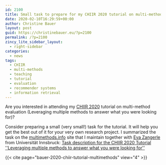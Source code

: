 ```yaml
---
id: 2100
title: Small task to prepare for my CHIIR 2020 tutorial on multi-method evaluation
date: 2020-02-10T16:29:59+00:00
author: Christine Bauer
layout: post
guid: https://christinebauer.eu/?p=2100
permalink: /?p=2100
zincy_lite_sidebar_layout:
  - right-sidebar
categories:
  - news
tags:
  - CHIIR
  - multi-methods
  - teaching
  - tutorial
  - evaluation
  - recommender systems
  - information retrieval
---
```

Are you interested in attending my <a href="https://sigir.org/chiir2020/" rel="noopener noreferrer" target="_blank">CHIIR 2020</a> tutorial on multi-method evaluation (Leveraging multiple methods to answer what you were looking for)?

Consider preparing a small (very small!) task for the tutorial. It will help you get the best out of it for your very own research project. I summarized the task on the <a href="https://multimethods.info" rel="noopener noreferrer" target="_blank">multimethods.info</a> site that I maintain together with <a href="https://evazangerle.at" rel="noopener noreferrer" target="_blank">Eva Zangerle</a> from Universität Innsbruck: <a href="https://multimethods.info/?page_id=122" rel="noopener noreferrer" target="_blank">Task description for the CHIIR 2020 Tutorial ''Leveraging multiple methods to answer what you were looking for''</a>

{{< cite page="bauer-2020-chiir-tutorial-multimethods" view="4" >}}